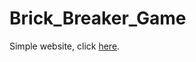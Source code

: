 # Brick_Breaker_Game
Simple website, click [here](https://phungthuc.github.io/Brick_Breaker_Game/).
